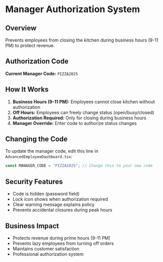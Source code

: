# Manager Authorization System

## Overview
Prevents employees from closing the kitchen during business hours (9-11 PM) to protect revenue.

## Authorization Code
**Current Manager Code:** `PIZZA2025`

## How It Works
1. **Business Hours (9-11 PM):** Employees cannot close kitchen without authorization
2. **Off Hours:** Employees can freely change status (open/busy/closed)
3. **Authorization Required:** Only for closing during business hours
4. **Manager Override:** Enter code to authorize status changes

## Changing the Code
To update the manager code, edit this line in `AdvancedEmployeeDashboard.tsx`:
```javascript
const MANAGER_CODE = "PIZZA2025"; // Change this to your new code
```

## Security Features
- Code is hidden (password field)
- Lock icon shows when authorization required
- Clear warning message explains policy
- Prevents accidental closures during peak hours

## Business Impact
- Protects revenue during prime hours (9-11 PM)
- Prevents lazy employees from turning off orders
- Maintains customer satisfaction
- Professional authorization system